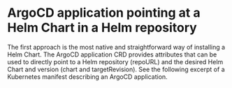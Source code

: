 # ArgoCD application pointing at a Helm Chart in a Helm repository

The first approach is the most native and straightforward way of installing a Helm Chart. The ArgoCD application CRD provides attributes that can be used to directly point to a Helm repository (repoURL) and the desired Helm Chart and version (chart and targetRevision). See the following excerpt of a Kubernetes manifest describing an ArgoCD application.
